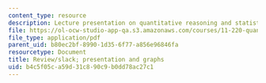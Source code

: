 ```yaml
---
content_type: resource
description: Lecture presentation on quantitative reasoning and statistical methods.
file: https://ol-ocw-studio-app-qa.s3.amazonaws.com/courses/11-220-quantitative-reasoning-statistical-methods-for-planners-i-spring-2009/b4c5f05ca59d31c890c9b0dd78ac27c1_MIT11_220s09_lec19.pdf
file_type: application/pdf
parent_uid: b80ec2bf-8990-1d35-6f77-a856e96846fa
resourcetype: Document
title: Review/slack; presentation and graphs
uid: b4c5f05c-a59d-31c8-90c9-b0dd78ac27c1
---
```

